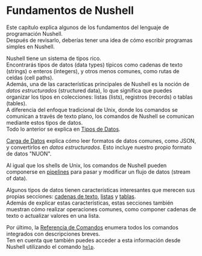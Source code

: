 # Fundamentos de Nushell

Este capítulo explica algunos de los fundamentos del lenguaje de programación Nushell.  
Después de revisarlo, deberías tener una idea de cómo escribir programas simples en Nushell.

Nushell tiene un sistema de tipos rico.  
Encontrarás tipos de datos (data types) típicos como cadenas de texto (strings) o enteros (integers), y otros menos comunes, como rutas de celdas (cell paths).  
Además, una de las características principales de Nushell es la noción de _datos estructurados_ (structured data), lo que significa que puedes organizar los tipos en colecciones: listas (lists), registros (records) o tablas (tables).  
A diferencia del enfoque tradicional de Unix, donde los comandos se comunican a través de texto plano, los comandos de Nushell se comunican mediante estos tipos de datos.  
Todo lo anterior se explica en [Tipos de Datos](types_of_data.md).

[Carga de Datos](loading_data.md) explica cómo leer formatos de datos comunes, como JSON, y convertirlos en _datos estructurados_. Esto incluye nuestro propio formato de datos "NUON".

Al igual que los shells de Unix, los comandos de Nushell pueden componerse en [pipelines](pipelines.md) para pasar y modificar un flujo de datos (stream of data).

Algunos tipos de datos tienen características interesantes que merecen sus propias secciones: [cadenas de texto](working_with_strings.md), [listas](working_with_lists.md) y [tablas](working_with_tables.md).  
Además de explicar estas características, estas secciones también muestran cómo realizar operaciones comunes, como componer cadenas de texto o actualizar valores en una lista.

Por último, la [Referencia de Comandos](/commands/) enumera todos los comandos integrados con descripciones breves.  
Ten en cuenta que también puedes acceder a esta información desde Nushell utilizando el comando [`help`](/commands/docs/help.md).